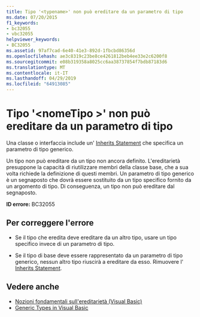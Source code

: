 ```yaml
---
title: Tipo '<typename>' non può ereditare da un parametro di tipo
ms.date: 07/20/2015
f1_keywords:
- bc32055
- vbc32055
helpviewer_keywords:
- BC32055
ms.assetid: 97af7cad-6e40-41e3-892d-1fbcbd86356d
ms.openlocfilehash: ae3c8319c23be8ce4261812beb4ee33e2c6200f8
ms.sourcegitcommit: e08b319358a8025cc6aa38737854f7bdb87183d6
ms.translationtype: MT
ms.contentlocale: it-IT
ms.lasthandoff: 04/29/2019
ms.locfileid: "64913085"
---
```

# <a name="type-typename-cannot-inherit-from-a-type-parameter"></a>Tipo '\<nomeTipo >' non può ereditare da un parametro di tipo
Una classe o interfaccia include un' [Inherits Statement](../../visual-basic/language-reference/statements/inherits-statement.md) che specifica un parametro di tipo generico.  
  
 Un tipo non può ereditare da un tipo non ancora definito. L'ereditarietà presuppone la capacità di riutilizzare membri della classe base, che a sua volta richiede la definizione di questi membri. Un parametro di tipo generico è un segnaposto che dovrà essere sostituito da un tipo specifico fornito da un argomento di tipo. Di conseguenza, un tipo non può ereditare dal segnaposto.  
  
 **ID errore:** BC32055  
  
## <a name="to-correct-this-error"></a>Per correggere l'errore  
  
- Se il tipo che eredita deve ereditare da un altro tipo, usare un tipo specifico invece di un parametro di tipo.  
  
- Se il tipo di base deve essere rappresentato da un parametro di tipo generico, nessun altro tipo riuscirà a ereditare da esso. Rimuovere l' [Inherits Statement](../../visual-basic/language-reference/statements/inherits-statement.md).  
  
## <a name="see-also"></a>Vedere anche

- [Nozioni fondamentali sull'ereditarietà (Visual Basic)](~/docs/visual-basic/programming-guide/language-features/objects-and-classes/inheritance-basics.md)
- [Generic Types in Visual Basic](../../visual-basic/programming-guide/language-features/data-types/generic-types.md)

